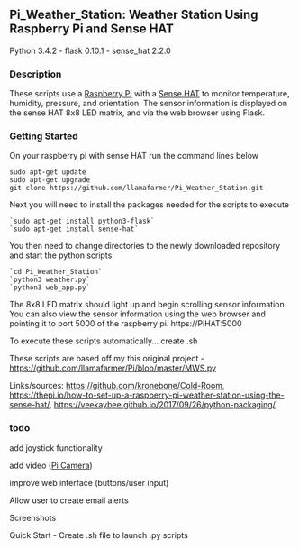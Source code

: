 ## Pi_Weather_Station: Weather Station Using Raspberry Pi and Sense HAT
Python 3.4.2 - flask 0.10.1 - sense_hat 2.2.0
### Description
These scripts use a 
[Raspberry Pi](http://amzn.to/2yB8HcM) with a 
[Sense HAT](http://amzn.to/2xS8PFX) 
to monitor temperature, humidity, pressure, and orientation. The sensor information is displayed on the sense HAT 8x8 LED matrix, and via the web browser using Flask. 

### Getting Started
On your raspberry pi with sense HAT run the command lines below

    sudo apt-get update
    sudo apt-get upgrade
    git clone https://github.com/llamafarmer/Pi_Weather_Station.git

Next you will need to install the packages needed for the scripts to execute

    `sudo apt-get install python3-flask`
    `sudo apt-get install sense-hat`

You then need to change directories to the newly downloaded repository and start the python scripts

    `cd Pi_Weather_Station`
    `python3 weather.py`
    `python3 web_app.py`

The 8x8 LED matrix should light up and begin scrolling sensor information. You can also view the sensor information using the web browser and pointing it to port 5000 of the raspberry pi. https://PiHAT:5000

To execute these scripts automatically... create .sh

These scripts are based off my this original project - https://github.com/llamafarmer/Pi/blob/master/MWS.py

Links/sources: https://github.com/kronebone/Cold-Room, https://thepi.io/how-to-set-up-a-raspberry-pi-weather-station-using-the-sense-hat/, https://veekaybee.github.io/2017/09/26/python-packaging/

### todo
add joystick functionality

add video ([Pi Camera](http://amzn.to/2xSoF3w))

improve web interface (buttons/user input)

Allow user to create email alerts

Screenshots

Quick Start - Create .sh file to launch .py scripts
